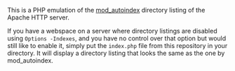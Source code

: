 This is a PHP emulation of the [mod_autoindex](http://httpd.apache.org/docs/trunk/mod/mod_autoindex.html) directory listing of the Apache HTTP server.

If you have a webspace on a server where directory listings are disabled using `Options -Indexes`, and you have no control over that option but would still like to enable it, simply put the `index.php` file from this repository in your directory. It will display a directory listing that looks the same as the one by mod_autoindex.
